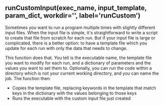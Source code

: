 ## runCustomInput(exec_name, input_template, param_dict, workdir='', label='runCustom')

Sometimes you want to run a program multiple times with slightly different
input files. When the input file is simple, it's straightforward to write a
script to create that file from scratch for each run. But if your input file is
large or complicated, there is a better option: to have a template file which
you update for each run with only the data that needs to change. 

This function does that. You tell is the executable name, the template file you
want to modify for each run, and a dictionary of parameters and the values you
want to set them to. Optionally, you can run the code within a directory which
is not your current working directory, and you can name the job. The function
then:

* Copies the template file, replacing keywords in the template that match keys 
in the dictionary with the values belonging to those keys
* Runs the executable with the custom input file just created 
